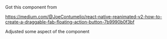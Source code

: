 Got this component from

https://medium.com/@JoeContumelio/react-native-reanimated-v2-how-to-create-a-draggable-fab-floating-action-button-7b9990b0f3bf

Adjusted some aspect of the component
